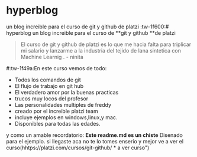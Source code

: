 # hyperblog
un blog increible para el curso de git y github de platzi
:tw-1f600:# hyperblog
un blog increible para el curso de **git y github **de platzi
>El curso de git y github de platzi es lo que me hacia falta para triplicar mi salario y lanzarme a la industria del tejido de lana sintetica con Machine Learnig
. - ninita 

#:tw-1f49a:En este curso vemos de todo:
* Todos los comandos de git
* El flujo de trabajo en git hub
* El verdadero amor por la buenas practicas 
* trucos muy locos del profesor
* Las personalidades  multiples de freddy
* creado por el increible platzi team
* incluye ejemplos en windows,linux,y mac.
* Disponibles para todas las edades.

y como un amable recordatorio: **Este readme.md es un chiste** Disenado para el ejemplo. si llegaste aca no te lo tomes enserio y mejor ve a ver el curso(hhtps://platzi.com/cursos/git-github/ * a ver curso")